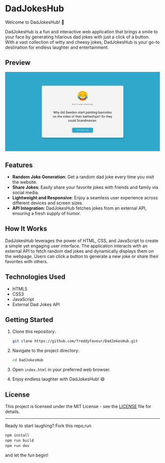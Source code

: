 # DadJokesHub

Welcome to DadJokesHub! 🎉

DadJokesHub is a fun and interactive web application that brings a smile to your face by generating hilarious dad jokes with just a click of a button. With a vast collection of witty and cheesy jokes, DadJokesHub is your go-to destination for endless laughter and entertainment.

## Preview

![DadJokesHub Preview](src/assets/preview.png)

## Features

- **Random Joke Generation**: Get a random dad joke every time you visit the website.
- **Share Jokes**: Easily share your favorite jokes with friends and family via social media.
- **Lightweight and Responsive**: Enjoy a seamless user experience across different devices and screen sizes.
- **API Integration**: DadJokesHub fetches jokes from an external API, ensuring a fresh supply of humor.

## How It Works

DadJokesHub leverages the power of HTML, CSS, and JavaScript to create a simple yet engaging user interface. The application interacts with an external API to fetch random dad jokes and dynamically displays them on the webpage. Users can click a button to generate a new joke or share their favorites with others.

## Technologies Used

- HTML5
- CSS3
- JavaScript
- External Dad Jokes API

## Getting Started

1. Clone this repository:

   ```bash
   git clone https://github.com/freddyfavour/DadJokesHub.git
   ```

2. Navigate to the project directory:

   ```bash
   cd DadJokesHub
   ```

3. Open `index.html` in your preferred web browser.

4. Enjoy endless laughter with DadJokesHub! 😄

## License

This project is licensed under the MIT License - see the [LICENSE](LICENSE) file for details.

---

Ready to start laughing? Fork this repo,run 
```bash
npm install
npm run build
npm run dev
```
and let the fun begin!
